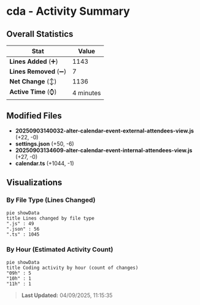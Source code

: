 # cda - Activity Summary 

## Overall Statistics

| Stat                   | Value                                                             |
| ---------------------- | ----------------------------------------------------------------- |
| **Lines Added** (➕)   | 1143                                          |
| **Lines Removed** (➖) | 7                                        |
| **Net Change** (↕)    | 1136                |
| **Active Time** (⌚)   | 4 minutes |


## Modified Files
- **20250903140032-alter-calendar-event-external-attendees-view.js** (+22, -0)
- **settings.json** (+50, -6)
- **20250903134609-alter-calendar-event-internal-attendees-view.js** (+27, -0)
- **calendar.ts** (+1044, -1)

## Visualizations

### By File Type (Lines Changed)

```mermaid
pie showData
title Lines changed by file type
".js" : 49
".json" : 56
".ts" : 1045
```

### By Hour (Estimated Activity Count)

```mermaid
pie showData
title Coding activity by hour (count of changes)
"09h" : 5
"10h" : 1
"11h" : 1
```


> **Last Updated:** 04/09/2025, 11:15:35